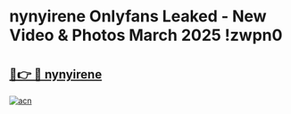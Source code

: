# nynyirene Onlyfans Leaked - New Video & Photos March 2025 !zwpn0

# <h2><a href="https://5wvbfm.iuczelnia.edu.pl?title=nynyirene&ref=zwpn0">🔗👉 🔴 nynyirene</a></h2>

[![acn](https://github.com/user-attachments/assets/0f9c940e-d8b0-45ae-aac7-cd30a18b3e1c)](https://5wvbfm.iuczelnia.edu.pl?title=nynyirene&ref=zwpn0)

